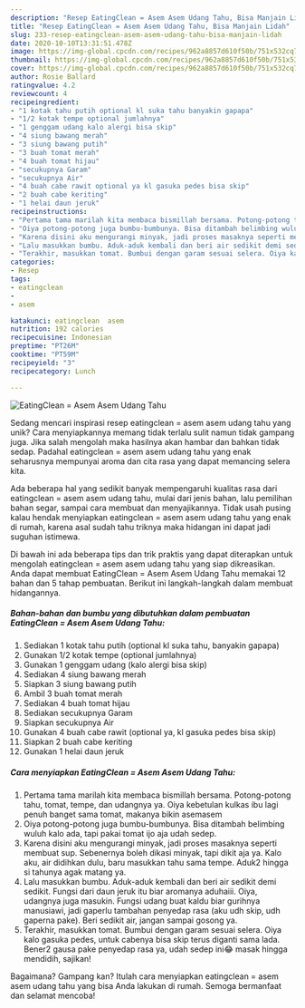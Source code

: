 ```yaml
---
description: "Resep EatingClean = Asem Asem Udang Tahu, Bisa Manjain Lidah"
title: "Resep EatingClean = Asem Asem Udang Tahu, Bisa Manjain Lidah"
slug: 233-resep-eatingclean-asem-asem-udang-tahu-bisa-manjain-lidah
date: 2020-10-10T13:31:51.478Z
image: https://img-global.cpcdn.com/recipes/962a8857d610f50b/751x532cq70/eatingclean-asem-asem-udang-tahu-foto-resep-utama.jpg
thumbnail: https://img-global.cpcdn.com/recipes/962a8857d610f50b/751x532cq70/eatingclean-asem-asem-udang-tahu-foto-resep-utama.jpg
cover: https://img-global.cpcdn.com/recipes/962a8857d610f50b/751x532cq70/eatingclean-asem-asem-udang-tahu-foto-resep-utama.jpg
author: Rosie Ballard
ratingvalue: 4.2
reviewcount: 4
recipeingredient:
- "1 kotak tahu putih optional kl suka tahu banyakin gapapa"
- "1/2 kotak tempe optional jumlahnya"
- "1 genggam udang kalo alergi bisa skip"
- "4 siung bawang merah"
- "3 siung bawang putih"
- "3 buah tomat merah"
- "4 buah tomat hijau"
- "secukupnya Garam"
- "secukupnya Air"
- "4 buah cabe rawit optional ya kl gasuka pedes bisa skip"
- "2 buah cabe keriting"
- "1 helai daun jeruk"
recipeinstructions:
- "Pertama tama marilah kita membaca bismillah bersama. Potong-potong tahu, tomat, tempe, dan udangnya ya. Oiya kebetulan kulkas ibu lagi penuh banget sama tomat, makanya bikin asemasem"
- "Oiya potong-potong juga bumbu-bumbunya. Bisa ditambah belimbing wuluh kalo ada, tapi pakai tomat ijo aja udah sedep."
- "Karena disini aku mengurangi minyak, jadi proses masaknya seperti membuat sup. Sebenernya boleh dikasi minyak, tapi dikit aja ya. Kalo aku, air didihkan dulu, baru masukkan tahu sama tempe. Aduk2 hingga si tahunya agak matang ya."
- "Lalu masukkan bumbu. Aduk-aduk kembali dan beri air sedikit demi sedikit. Fungsi dari daun jeruk itu biar aromanya aduhaiii. Oiya, udangnya juga masukin. Fungsi udang buat kaldu biar gurihnya manusiawi, jadi gaperlu tambahan penyedap rasa (aku udh skip, udh gaperna pake). Beri sedikit air, jangan sampai gosong ya."
- "Terakhir, masukkan tomat. Bumbui dengan garam sesuai selera. Oiya kalo gasuka pedes, untuk cabenya bisa skip terus diganti sama lada. Bener2 gausa pake penyedap rasa ya, udah sedep ini😂 masak hingga mendidih, sajikan!"
categories:
- Resep
tags:
- eatingclean
- 
- asem

katakunci: eatingclean  asem 
nutrition: 192 calories
recipecuisine: Indonesian
preptime: "PT26M"
cooktime: "PT59M"
recipeyield: "3"
recipecategory: Lunch

---
```



![EatingClean = Asem Asem Udang Tahu](https://img-global.cpcdn.com/recipes/962a8857d610f50b/751x532cq70/eatingclean-asem-asem-udang-tahu-foto-resep-utama.jpg)

Sedang mencari inspirasi resep eatingclean = asem asem udang tahu yang unik? Cara menyiapkannya memang tidak terlalu sulit namun tidak gampang juga. Jika salah mengolah maka hasilnya akan hambar dan bahkan tidak sedap. Padahal eatingclean = asem asem udang tahu yang enak seharusnya mempunyai aroma dan cita rasa yang dapat memancing selera kita.

Ada beberapa hal yang sedikit banyak mempengaruhi kualitas rasa dari eatingclean = asem asem udang tahu, mulai dari jenis bahan, lalu pemilihan bahan segar, sampai cara membuat dan menyajikannya. Tidak usah pusing kalau hendak menyiapkan eatingclean = asem asem udang tahu yang enak di rumah, karena asal sudah tahu triknya maka hidangan ini dapat jadi suguhan istimewa.




Di bawah ini ada beberapa tips dan trik praktis yang dapat diterapkan untuk mengolah eatingclean = asem asem udang tahu yang siap dikreasikan. Anda dapat membuat EatingClean = Asem Asem Udang Tahu memakai 12 bahan dan 5 tahap pembuatan. Berikut ini langkah-langkah dalam membuat hidangannya.

<!--inarticleads1-->

##### Bahan-bahan dan bumbu yang dibutuhkan dalam pembuatan EatingClean = Asem Asem Udang Tahu:

1. Sediakan 1 kotak tahu putih (optional kl suka tahu, banyakin gapapa)
1. Gunakan 1/2 kotak tempe (optional jumlahnya)
1. Gunakan 1 genggam udang (kalo alergi bisa skip)
1. Sediakan 4 siung bawang merah
1. Siapkan 3 siung bawang putih
1. Ambil 3 buah tomat merah
1. Sediakan 4 buah tomat hijau
1. Sediakan secukupnya Garam
1. Siapkan secukupnya Air
1. Gunakan 4 buah cabe rawit (optional ya, kl gasuka pedes bisa skip)
1. Siapkan 2 buah cabe keriting
1. Gunakan 1 helai daun jeruk




<!--inarticleads2-->

##### Cara menyiapkan EatingClean = Asem Asem Udang Tahu:

1. Pertama tama marilah kita membaca bismillah bersama. Potong-potong tahu, tomat, tempe, dan udangnya ya. Oiya kebetulan kulkas ibu lagi penuh banget sama tomat, makanya bikin asemasem
1. Oiya potong-potong juga bumbu-bumbunya. Bisa ditambah belimbing wuluh kalo ada, tapi pakai tomat ijo aja udah sedep.
1. Karena disini aku mengurangi minyak, jadi proses masaknya seperti membuat sup. Sebenernya boleh dikasi minyak, tapi dikit aja ya. Kalo aku, air didihkan dulu, baru masukkan tahu sama tempe. Aduk2 hingga si tahunya agak matang ya.
1. Lalu masukkan bumbu. Aduk-aduk kembali dan beri air sedikit demi sedikit. Fungsi dari daun jeruk itu biar aromanya aduhaiii. Oiya, udangnya juga masukin. Fungsi udang buat kaldu biar gurihnya manusiawi, jadi gaperlu tambahan penyedap rasa (aku udh skip, udh gaperna pake). Beri sedikit air, jangan sampai gosong ya.
1. Terakhir, masukkan tomat. Bumbui dengan garam sesuai selera. Oiya kalo gasuka pedes, untuk cabenya bisa skip terus diganti sama lada. Bener2 gausa pake penyedap rasa ya, udah sedep ini😂 masak hingga mendidih, sajikan!




Bagaimana? Gampang kan? Itulah cara menyiapkan eatingclean = asem asem udang tahu yang bisa Anda lakukan di rumah. Semoga bermanfaat dan selamat mencoba!
